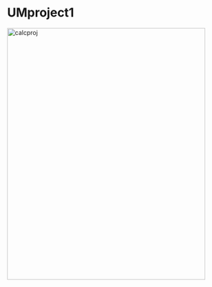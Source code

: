 # UMproject1

<img width="460" height="585" alt="calcproj" src="https://github.com/user-attachments/assets/8e8fe3a6-54af-4bf0-a398-7176db2c59c2" />
